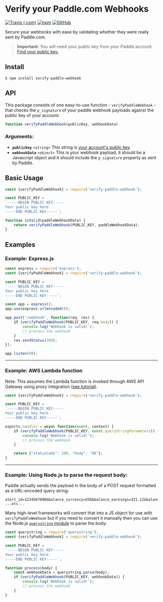 # Verify your Paddle.com Webhooks

[![Travis (.com)](https://img.shields.io/travis/com/daveagill/verify-paddle-webhook?style=flat-square)](https://travis-ci.com/daveagill/verify-paddle-webhook)
[![npm](https://img.shields.io/npm/v/verify-paddle-webhook?style=flat-square)](https://www.npmjs.com/package/verify-paddle-webhook)
[![GitHub](https://img.shields.io/github/license/daveagill/verify-paddle-webhook?style=flat-square)](https://github.com/daveagill/verify-paddle-webhook/blob/master/LICENSE)

Secure your webhooks with ease by validating whether they were really sent by Paddle.com.

> __Important:__ You will need your public key from your Paddle account. [Find your public key.](https://vendors.paddle.com/public-key)

## Install
```
$ npm install verify-paddle-webhook
```

## API
This package consists of one easy-to-use function - `verifyPaddleWebhook` - that checks the `p_signature` of your paddle webhook payloads against the public key of your account:

```js
function verifyPaddleWebhook(publicKey, webhookData)
```

### Arguments:
* __`publicKey`__  `<string>` This string is [your account's public key](https://vendors.paddle.com/public-key).
* __`webhookData`__ `<object>` This is your webhook payload, it should be a Javascript object and it should include the `p_signature` property as sent by Paddle.

## Basic Usage
```js
const {verifyPaddleWebhook} = require('verify-paddle-webhook');

const PUBLIC_KEY =
`-----BEGIN PUBLIC KEY-----
Your public key here
-----END PUBLIC KEY-----`;

function isValid(paddleWebhookData) {
    return verifyPaddleWebhook(PUBLIC_KEY, paddleWebhookData);
}
```

## Examples
### Example: Express.js
```js
const express = require('express');
const {verifyPaddleWebhook} = require('verify-paddle-webhook');

const PUBLIC_KEY =
`-----BEGIN PUBLIC KEY-----
Your public key here
-----END PUBLIC KEY-----`;

const app = express();
app.use(express.urlencoded());

app.post('/webhook', function(req, res) {
    if (verifyPaddleWebhook(PUBLIC_KEY, req.body)) {
        console.log('Webhook is valid!');
        // process the webhook
    }
    res.sendStatus(200);
});

app.listen(80);
```
---

### Example: AWS Lambda function
Note: This assumes the Lambda function is invoked through AWS API Gateway using proxy integration ([see tutorial](https://docs.aws.amazon.com/apigateway/latest/developerguide/api-gateway-create-api-as-simple-proxy-for-lambda.html)).

```js
const {verifyPaddleWebhook} = require('verify-paddle-webhook');

const PUBLIC_KEY =
`-----BEGIN PUBLIC KEY-----
Your public key here
-----END PUBLIC KEY-----`;

exports.handler = async function(event, context) {
    if (verifyPaddleWebhook(PUBLIC_KEY, event.queryStringParameters)) {
        console.log('Webhook is valid!');
        // process the webhook
    }

    return {"statusCode": 200, "body": "OK"};
}
```
---

### Example: Using Node.js to parse the request body:
Paddle actually sends the payload in the body of a POST request formatted as a URL-encoded query string:
```
alert_id=1234567890&balance_currency=USD&balance_earnings=321.12&balance_fee=666.33 ...etc...
```

Many high-level frameworks will convert that into a JS object for use with `verifyPaddleWebhook` but if you need to convert it manually then you can use the Node.js [`querystring` module](https://nodejs.org/api/querystring.html) to parse the body:

```js
const querystring = require('querystring');
const {verifyPaddleWebhook} = require('verify-paddle-webhook');

const PUBLIC_KEY =
`-----BEGIN PUBLIC KEY-----
Your public key here
-----END PUBLIC KEY-----`;

function process(body) {
    const webhookData = querystring.parse(body);
    if (verifyPaddleWebhook(PUBLIC_KEY, webhookData)) {
        console.log('Webhook is valid!');
        // process the webhook
    }
}
```